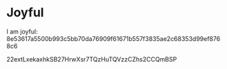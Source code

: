 # Joyful

I am joyful: 8e53617a5500b993c5bb70da76909f61671b557f3835ae2c68353d99ef8768c6


22extLxekaxhkSB27HrwXsr7TQzHuTQVzzCZhs2CCQmBSP